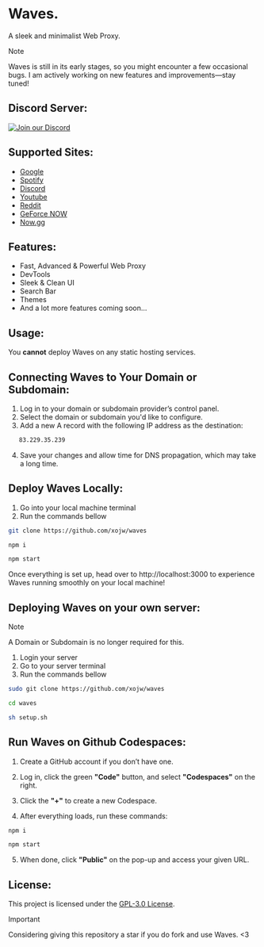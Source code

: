 # Waves.
A sleek and minimalist Web Proxy.

> [!NOTE] 
> Waves is still in its early stages, so you might encounter a few occasional bugs. I am actively working on new features and improvements—stay tuned!

## Discord Server:

[![Join our Discord](https://invidget.switchblade.xyz/656PtwMx3H)](https://discord.gg/656PtwMx3H)

## Supported Sites:

- [Google](https://google.com)
- [Spotify](https://spotify.com)
- [Discord](https://discord.com)
- [Youtube](https://www.youtube.com)
- [Reddit](https://reddit.com)
- [GeForce NOW](https://play.geforcenow.com/)
- [Now.gg](https://now.gg)

## Features:

- Fast, Advanced & Powerful Web Proxy
- DevTools
- Sleek & Clean UI
- Search Bar
- Themes
- And a lot more features coming soon...

## Usage:

You **cannot** deploy Waves on any static hosting services.

## Connecting Waves to Your Domain or Subdomain:

1. Log in to your domain or subdomain provider’s control panel.
2. Select the domain or subdomain you'd like to configure.
3. Add a new A record with the following IP address as the destination:

```bash
   83.229.35.239
```

4. Save your changes and allow time for DNS propagation, which may take a long time.

## Deploy Waves Locally:

1. Go into your local machine terminal
2. Run the commands bellow

```bash
git clone https://github.com/xojw/waves

npm i

npm start
```

Once everything is set up, head over to http://localhost:3000 to experience Waves running smoothly on your local machine!

## Deploying Waves on your own server:
> [!NOTE] 
> A Domain or Subdomain is no longer required for this.

1. Login your server
2. Go to your server terminal
3. Run the commands bellow
   
```bash
sudo git clone https://github.com/xojw/waves

cd waves

sh setup.sh
```

## Run Waves on Github Codespaces:

1. Create a GitHub account if you don’t have one.

2. Log in, click the green **"Code"** button, and select **"Codespaces"** on the right.

3. Click the **"+"** to create a new Codespace.

4. After everything loads, run these commands:

```bash
npm i

npm start
```

5. When done, click **"Public"** on the pop-up and access your given URL.

## License:

This project is licensed under the [GPL-3.0 License](LICENSE).

> [!IMPORTANT]
> Considering giving this repository a star if you do fork and use Waves. <3

